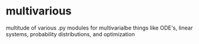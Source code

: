 # multivarious
multitude of various .py modules for multivarialbe things like ODE's, linear systems, probability distributions, and optimization

